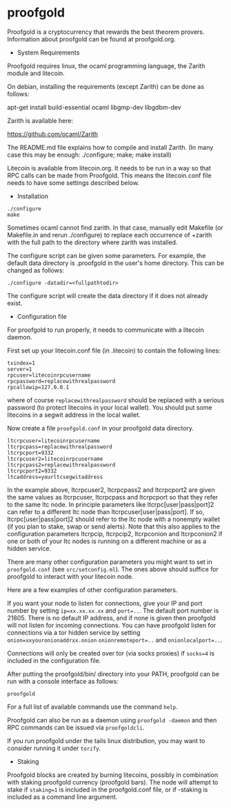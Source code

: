 # proofgold

Proofgold is a cryptocurrency that rewards the best theorem provers.
Information about proofgold can be found at proofgold.org.

* System Requirements

Proofgold requires linux, the ocaml programming language, the Zarith module
and litecoin.

On debian, installing the requirements (except Zarith) can be done as follows:

apt-get install build-essential ocaml libgmp-dev libgdbm-dev

Zarith is available here:

https://github.com/ocaml/Zarith

The README.md file explains how to compile and install Zarith.
   (In many case this may be enough: ./configure; make; make install)

Litecoin is available from litecoin.org. It needs to be run in a way
so that RPC calls can be made from Proofgold. This means the litecoin.conf
file needs to have some settings described below.

* Installation

```
./configure
make
```

Sometimes ocaml cannot find zarith. In that case, manually
edit Makefile (or Makefile.in and rerun ./configure)
to replace each occurrence of +zarith with the full path
to the directory where zarith was installed.

The configure script can be given some parameters.
For example, the default data directory is .proofgold in the
user's home directory. This can be changed as follows:

```
./configure -datadir=<fullpathtodir>
```

The configure script will create the data directory if it does not already exist.

* Configuration file

For proofgold to run properly, it needs to communicate with a litecoin daemon.

First set up your litecoin.conf file (in .litecoin) to contain the following lines:

```
txindex=1
server=1
rpcuser=litecoinrpcusername
rpcpassword=replacewithrealpassword
rpcallowip=127.0.0.1
```

where of course `replacewithrealpassword` should be replaced with a
serious password (to protect litecoins in your local wallet).
You should put some litecoins in a segwit address in the local wallet.

Now create a file `proofgold.conf` in your proofgold data directory.

```
ltcrpcuser=litecoinrpcusername
ltcrpcpass=replacewithrealpassword
ltcrpcport=9332
ltcrpcuser2=litecoinrpcusername
ltcrpcpass2=replacewithrealpassword
ltcrpcport2=9332
ltcaddress=yourltcsegwitaddress
```

In the example above, ltcrpcuser2, ltcrpcpass2 and ltcrpcport2
are given the same values as ltcrpcuser, ltcrpcpass and ltcrpcport
so that they refer to the same ltc node. In principle parameters
like ltcrpc[user|pass|port]2 can refer to a different
ltc node than ltcrpcuser[user|pass|port]. If so, ltcrpc[user|pass|port]2
should refer to the ltc node with a nonempty wallet (if you plan to stake,
swap or send alerts). Note that this also applies to the configuration
parameters ltcrpcip, ltcrpcip2, ltcrpconion and ltcrpconion2
if one or both of your ltc nodes is running on a different machine or
as a hidden service.

There are many other configuration parameters you might want to set
in `proofgold.conf` (see `src/setconfig.ml`).  The ones above should
suffice for proofgold to interact with your litecoin node.

Here are a few examples of other configuration parameters.

If you want your node to listen for connections, give your IP and port
number by setting `ip=xx.xx.xx.xx` and `port=..`. The default port
number is 21805. There is no default IP address, and if none is given
then proofgold will not listen for incoming connections. You can have
proofgold listen for connections via a tor hidden service by setting
`onion=xxyouronionaddrxx.onion` `onionremoteport=..` and
`onionlocalport=..`.

Connections will only be created over tor (via socks proxies) if
`socks=4` is included in the configuration file.

After putting the proofgold/bin/ directory into your PATH,
proofgold can be run with a console interface as follows:

```
proofgold
```

For a full list of available commands use the command `help`.

Proofgold can also be run as a daemon using `proofgold -daemon`
and then RPC commands can be issued via `proofgoldcli`.

If you run proofgold under the tails linux distribution, you may
want to consider running it under `torify`.

* Staking

Proofgold blocks are created by burning litecoins, possibly in
combination with staking proofgold currency (proofgold bars).  The
node will attempt to stake if `staking=1` is included in the
proofgold.conf file, or if -staking is included as a command line
argument.
